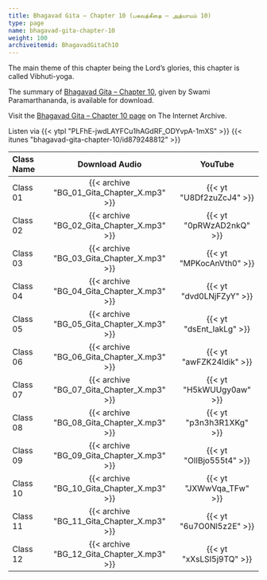 ```yaml
---
title: Bhagavad Gita – Chapter 10 (பகவத்கீதை – அத்யாயம் 10)
type: page
name: bhagavad-gita-chapter-10
weight: 100
archiveitemid: BhagavadGitaCh10
---
```


The main theme of this chapter being the Lord’s glories, this chapter is called Vibhuti-yoga.

The summary of [Bhagavad Gita – Chapter 10](https://media.poornalayam.org/download/BhagavadGitaSummary/BG_10.pdf), given by Swami Paramarthananda, is available for download.

Visit the [Bhagavad Gita – Chapter 10 page](https://archive.org/details/BhagavadGitaCh10) on The Internet Archive.

Listen via {{< ytpl "PLFhE-jwdLAYFCu1hAGdRF_ODYvpA-1mXS" >}} {{< itunes "bhagavad-gita-chapter-10/id879248812" >}}

Class Name | Download Audio | YouTube
:---|:---:|:---:
Class 01 | {{< archive "BG_01_Gita_Chapter_X.mp3" >}} | {{< yt "U8Df2zuZcJ4" >}}
Class 02 | {{< archive "BG_02_Gita_Chapter_X.mp3" >}} | {{< yt "0pRWzAD2nkQ" >}}
Class 03 | {{< archive "BG_03_Gita_Chapter_X.mp3" >}} | {{< yt "MPKocAnVth0" >}}
Class 04 | {{< archive "BG_04_Gita_Chapter_X.mp3" >}} | {{< yt "dvd0LNjFZyY" >}}
Class 05 | {{< archive "BG_05_Gita_Chapter_X.mp3" >}} | {{< yt "dsEnt_IakLg" >}}
Class 06 | {{< archive "BG_06_Gita_Chapter_X.mp3" >}} | {{< yt "awFZK24ldik" >}}
Class 07 | {{< archive "BG_07_Gita_Chapter_X.mp3" >}} | {{< yt "H5kWUUgy0aw" >}}
Class 08 | {{< archive "BG_08_Gita_Chapter_X.mp3" >}} | {{< yt "p3n3h3R1XKg" >}}
Class 09 | {{< archive "BG_09_Gita_Chapter_X.mp3" >}} | {{< yt "OlIBjo555t4" >}}
Class 10 | {{< archive "BG_10_Gita_Chapter_X.mp3" >}} | {{< yt "JXWwVqa_TFw" >}}
Class 11 | {{< archive "BG_11_Gita_Chapter_X.mp3" >}} | {{< yt "6u7O0Nl5z2E" >}}
Class 12 | {{< archive "BG_12_Gita_Chapter_X.mp3" >}} | {{< yt "xXsLSI5j9TQ" >}}